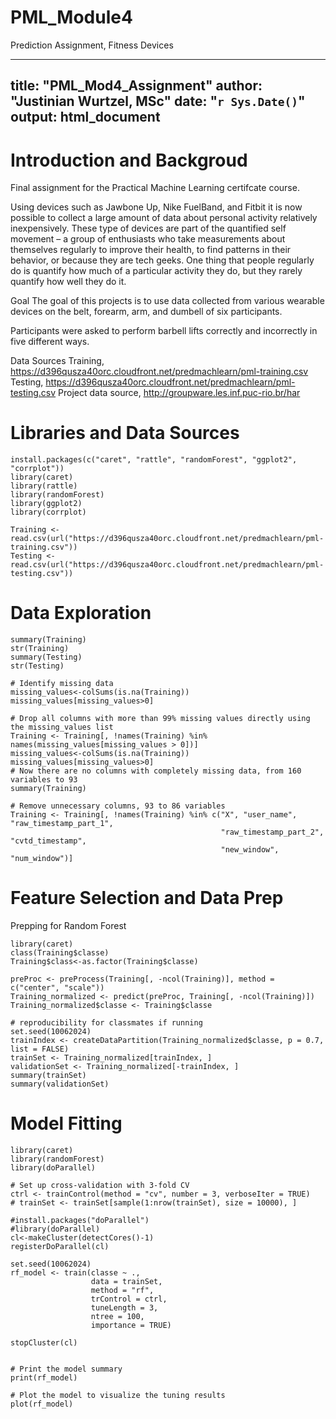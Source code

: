 # PML_Module4
Prediction Assignment, Fitness Devices

---
title: "PML_Mod4_Assignment"
author: "Justinian Wurtzel, MSc"
date: "`r Sys.Date()`"
output: html_document
---
# Introduction and Backgroud 

Final assignment for the Practical Machine Learning certifcate course.

Using devices such as Jawbone Up, Nike FuelBand, and Fitbit it is now possible to collect a large amount of data about personal activity relatively inexpensively. These type of devices are part of the quantified self movement – a group of enthusiasts who take measurements about themselves regularly to improve their health, to find patterns in their behavior, or because they are tech geeks. One thing that people regularly do is quantify how much of a particular activity they do, but they rarely quantify how well they do it. 

Goal
The goal of this projects is to use data collected from various wearable devices on the belt, forearm, arm, and dumbell of six participants. 

Participants were asked to perform barbell lifts correctly and incorrectly in five different ways.

Data Sources
Training, https://d396qusza40orc.cloudfront.net/predmachlearn/pml-training.csv
Testing, https://d396qusza40orc.cloudfront.net/predmachlearn/pml-testing.csv
Project data source, http://groupware.les.inf.puc-rio.br/har

# Libraries and Data Sources
```{r, Setup}
install.packages(c("caret", "rattle", "randomForest", "ggplot2", "corrplot"))
library(caret)
library(rattle)
library(randomForest)
library(ggplot2)
library(corrplot)

Training <- read.csv(url("https://d396qusza40orc.cloudfront.net/predmachlearn/pml-training.csv"))
Testing <- read.csv(url("https://d396qusza40orc.cloudfront.net/predmachlearn/pml-testing.csv"))

```

# Data Exploration

```{r, Explore}
summary(Training)
str(Training)
summary(Testing)
str(Testing)

# Identify missing data
missing_values<-colSums(is.na(Training))
missing_values[missing_values>0]

# Drop all columns with more than 99% missing values directly using the missing_values list
Training <- Training[, !names(Training) %in% names(missing_values[missing_values > 0])]
missing_values<-colSums(is.na(Training))
missing_values[missing_values>0]
# Now there are no columns with completely missing data, from 160 variables to 93
summary(Training)

# Remove unnecessary columns, 93 to 86 variables
Training <- Training[, !names(Training) %in% c("X", "user_name", "raw_timestamp_part_1", 
                                               "raw_timestamp_part_2", "cvtd_timestamp", 
                                               "new_window", "num_window")]
```

# Feature Selection and Data Prep
Prepping for Random Forest
```{r, Features and Prep}
library(caret)
class(Training$classe)
Training$class<-as.factor(Training$classe)

preProc <- preProcess(Training[, -ncol(Training)], method = c("center", "scale"))
Training_normalized <- predict(preProc, Training[, -ncol(Training)])
Training_normalized$classe <- Training$classe 

# reproducibility for classmates if running
set.seed(10062024)
trainIndex <- createDataPartition(Training_normalized$classe, p = 0.7, list = FALSE)
trainSet <- Training_normalized[trainIndex, ]
validationSet <- Training_normalized[-trainIndex, ]
summary(trainSet)
summary(validationSet)

```

# Model Fitting

```{r, Model Fitting}
library(caret)
library(randomForest)
library(doParallel)

# Set up cross-validation with 3-fold CV
ctrl <- trainControl(method = "cv", number = 3, verboseIter = TRUE)
# trainSet <- trainSet[sample(1:nrow(trainSet), size = 10000), ]  

#install.packages("doParallel")
#library(doParallel)
cl<-makeCluster(detectCores()-1)
registerDoParallel(cl)

set.seed(10062024)
rf_model <- train(classe ~ ., 
                  data = trainSet, 
                  method = "rf", 
                  trControl = ctrl, 
                  tuneLength = 3,
                  ntree = 100,
                  importance = TRUE)

stopCluster(cl)


# Print the model summary
print(rf_model)

# Plot the model to visualize the tuning results
plot(rf_model)

```


